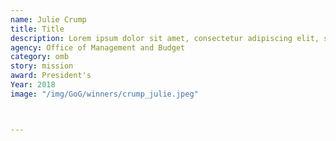 ```yaml
---
name: Julie Crump
title: Title
description: Lorem ipsum dolor sit amet, consectetur adipiscing elit, sed do eiusmod tempor incididunt ut labore et dolore magna aliqua.
agency: Office of Management and Budget
category: omb
story: mission
award: President's
Year: 2018
image: "/img/GoG/winners/crump_julie.jpeg"



---
```

